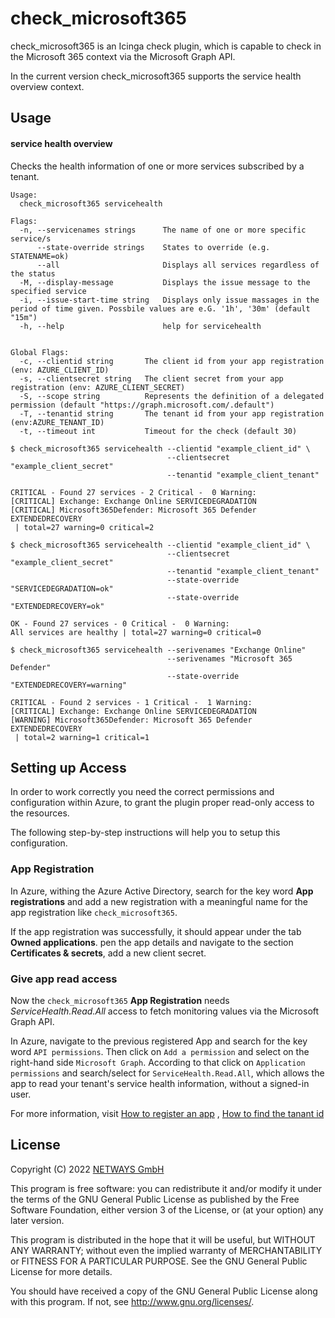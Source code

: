 # check_microsoft365

check_microsoft365 is an Icinga check plugin, which is capable to check in the Microsoft 365 context via the Microsoft
Graph API.

In the current version check_microsoft365 supports the service health overview context.

## Usage

#### service health overview

Checks the health information of one or more services subscribed by a tenant.

```
Usage:
  check_microsoft365 servicehealth

Flags:
  -n, --servicenames strings      The name of one or more specific service/s
      --state-override strings    States to override (e.g. STATENAME=ok)
      --all                       Displays all services regardless of the status
  -M, --display-message           Displays the issue message to the specified service
  -i, --issue-start-time string   Displays only issue massages in the period of time given. Possbile values are e.G. '1h', '30m' (default "15m")
  -h, --help                      help for servicehealth


Global Flags:
  -c, --clientid string       The client id from your app registration (env: AZURE_CLIENT_ID)
  -s, --clientsecret string   The client secret from your app registration (env: AZURE_CLIENT_SECRET)
  -S, --scope string          Represents the definition of a delegated permission (default "https://graph.microsoft.com/.default")
  -T, --tenantid string       The tenant id from your app registration (env:AZURE_TENANT_ID)
  -t, --timeout int           Timeout for the check (default 30)
```

````
$ check_microsoft365 servicehealth --clientid "example_client_id" \
                                   --clientsecret "example_client_secret"
                                   --tenantid "example_client_tenant"
                               
CRITICAL - Found 27 services - 2 Critical -  0 Warning:
[CRITICAL] Exchange: Exchange Online SERVICEDEGRADATION
[CRITICAL] Microsoft365Defender: Microsoft 365 Defender EXTENDEDRECOVERY
 | total=27 warning=0 critical=2

````

```
$ check_microsoft365 servicehealth --clientid "example_client_id" \
                                   --clientsecret "example_client_secret"
                                   --tenantid "example_client_tenant"
                                   --state-override "SERVICEDEGRADATION=ok"
                                   --state-override "EXTENDEDRECOVERY=ok"
                                    
OK - Found 27 services - 0 Critical -  0 Warning:
All services are healthy | total=27 warning=0 critical=0
```

```
$ check_microsoft365 servicehealth --serivenames "Exchange Online"
                                   --serivenames "Microsoft 365 Defender"
                                   --state-override "EXTENDEDRECOVERY=warning"

CRITICAL - Found 2 services - 1 Critical -  1 Warning:
[CRITICAL] Exchange: Exchange Online SERVICEDEGRADATION
[WARNING] Microsoft365Defender: Microsoft 365 Defender EXTENDEDRECOVERY
 | total=2 warning=1 critical=1

```

## Setting up Access

In order to work correctly you need the correct permissions and configuration within Azure, to grant the plugin proper
read-only access to the resources.

The following step-by-step instructions will help you to setup this configuration.

### App Registration

In Azure, withing the Azure Active Directory, search for the key word **App registrations** and add a new registration
with a meaningful name for the app registration like `check_microsoft365`.

If the app registration was successfully, it should appear under the tab **Owned applications**. pen the app details and
navigate to the section **Certificates & secrets**, add a new client secret.

### Give app read access

Now the `check_microsoft365` **App Registration** needs *ServiceHealth.Read.All* access to fetch monitoring values via
the Microsoft Graph API.

In Azure, navigate to the previous registered App and search for the key word `API permissions`. Then click
on `Add a permission`
and select on the right-hand side `Microsoft Graph`. According to that click on `Application permissions` and
search/select for
`ServiceHealth.Read.All`, which allows the app to read your tenant's service health information, without a signed-in
user.

For more information, visit [How to register an app](https://docs.microsoft.com/en-us/graph/auth-register-app-v2)
, [How to find the tanant id](https://docs.microsoft.com/en-us/azure/active-directory/fundamentals/active-directory-how-to-find-tenant)

## License

Copyright (C) 2022 [NETWAYS GmbH](mailto:info@netways)

This program is free software: you can redistribute it and/or modify it under the terms of the GNU General Public
License as published by the Free Software Foundation, either version 3 of the License, or
(at your option) any later version.

This program is distributed in the hope that it will be useful, but WITHOUT ANY WARRANTY; without even the implied
warranty of MERCHANTABILITY or FITNESS FOR A PARTICULAR PURPOSE. See the GNU General Public License for more details.

You should have received a copy of the GNU General Public License along with this program. If not,
see <http://www.gnu.org/licenses/>.
